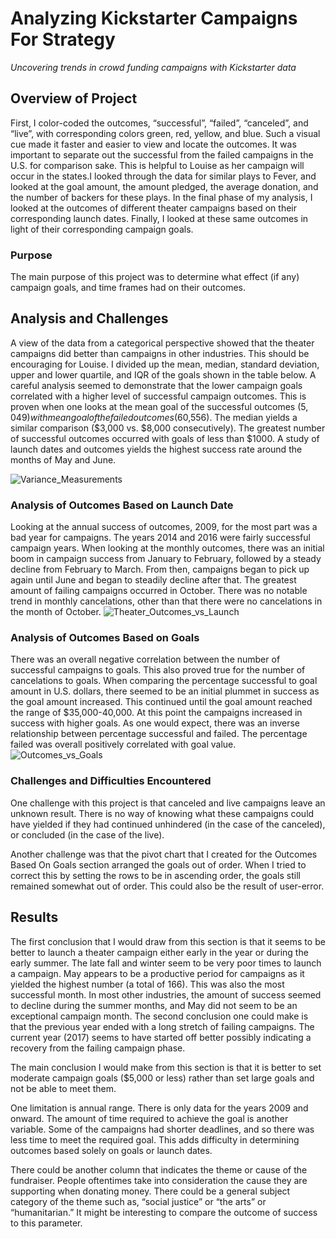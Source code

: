 # Analyzing Kickstarter Campaigns For Strategy #
*Uncovering trends in crowd funding campaigns with Kickstarter data*

## Overview of Project
First, I color-coded the outcomes, “successful”, “failed”, “canceled”, and “live”, with corresponding colors green, red, yellow, and blue. Such a visual cue made it faster and easier to view and locate the outcomes. It was important to separate out the successful from the failed campaigns in the U.S. for comparison sake. This is helpful to Louise as her campaign will occur in the states.I looked through the data for similar plays to Fever, and looked at the goal amount, the amount pledged, the average donation, and the number of backers for these plays. In the final phase of my analysis, I looked at the outcomes of different theater campaigns based on their corresponding launch dates. Finally, I looked at these same outcomes in light of their corresponding campaign goals. 

### Purpose
The main purpose of this project was to determine what effect (if any) campaign goals, and time frames had on their outcomes. 

## Analysis and Challenges
A view of the data from a categorical perspective showed that the theater campaigns did better than campaigns in other industries. This should be encouraging for Louise. I divided up the mean, median, standard deviation, upper and lower quartile, and IQR of the goals shown in the table below.  A careful analysis seemed to demonstrate that the lower campaign goals correlated with a higher level of successful campaign outcomes. This is proven when one looks at the mean goal of the successful outcomes ($5,049) with mean goal of the failed outcomes ($60,556). The median yields a similar comparison ($3,000 vs. $8,000 consecutively).  The greatest number of successful outcomes occurred with goals of less than $1000. A study of launch dates and outcomes yields the highest success rate around the months of May and June.

![Variance_Measurements](path/to/Variance_Measurements.png)

### Analysis of Outcomes Based on Launch Date
Looking at the annual success of outcomes, 2009, for the most part was a bad year for campaigns. The years 2014 and 2016 were fairly successful campaign years. When looking at the monthly outcomes, there was an initial boom in campaign success from January to February, followed by a steady decline from February to March. From then, campaigns began to pick up again until June and began to steadily decline after that. The greatest amount of failing campaigns occurred in October. There was no notable trend in monthly cancelations, other than that there were no cancelations in the month of October. 
![Theater_Outcomes_vs_Launch](path/to/Theater_Outcomes_vs_Launch.png)
### Analysis of Outcomes Based on Goals
There was an overall negative correlation between the number of successful campaigns to goals. This also proved true for the number of cancelations to goals. When comparing the percentage successful to goal amount in U.S. dollars, there seemed to be an initial plummet in success as the goal amount increased. This continued until the goal amount reached the range of $35,000-40,000. At this point the campaigns increased in success with higher goals. As one would expect, there was an inverse relationship between percentage successful and failed. The percentage failed was overall positively correlated with goal value. 
![Outcomes_vs_Goals](path/to/Outcomes_vs_Goals.png)
### Challenges and Difficulties Encountered
One challenge with this project is that canceled and live campaigns leave an unknown result. There is no way of knowing what these campaigns could have yielded if they had continued unhindered (in the case of the canceled), or concluded (in the case of the live). 

Another challenge was that the pivot chart that I created for the Outcomes Based On Goals section arranged the goals out of order. When I tried to correct this by setting the rows to be in ascending order, the goals still remained somewhat out of order. This could also be the result of user-error.   

## Results

The first conclusion that I would draw from this section is that it seems to be better to launch a theater campaign either early in the year or during the early summer. The late fall and winter seem to be very poor times to launch a campaign. May appears to be a productive period for campaigns as it yielded the highest number (a total of 166). This was also the most successful month. In most other industries, the amount of success seemed to decline during the summer months, and May did not seem to be an exceptional campaign month. 
The second conclusion one could make is that the previous year ended with a long stretch of failing campaigns. The current year (2017) seems to have started off better possibly indicating a recovery from the failing campaign phase.  


The main conclusion I would make from this section is that it is better to set moderate campaign goals ($5,000 or less) rather than set large goals and not be able to meet them. 

One limitation is annual range. There is only data for the years 2009 and onward. The amount of time required to achieve the goal is another variable. Some of the campaigns had shorter deadlines, and so there was less time to meet the required goal. This adds difficulty in determining outcomes based solely on goals or launch dates.  

There could be another column that indicates the theme or cause of the fundraiser. People oftentimes take into consideration the cause they are supporting when donating money. There could be a general subject category of the theme such as, “social justice” or “the arts” or “humanitarian.” It might be interesting to compare the outcome of success to this parameter. 
